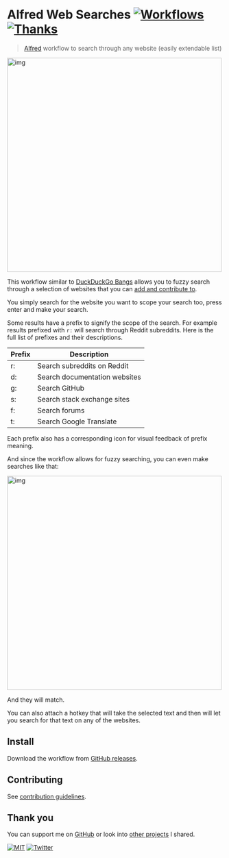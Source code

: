 # Alfred Web Searches [![Workflows](https://img.shields.io/badge/-more%20workflows-0a0a0a.svg?style=flat&colorA=0a0a0a)](https://github.com/learn-anything/alfred-workflows#readme) [![Thanks](http://bit.ly/saythankss)](https://github.com/sponsors/nikitavoloboev)

> [Alfred](https://www.alfredapp.com/) workflow to search through any website (easily extendable list)

<img src="https://i.imgur.com/LhHUIbk.png" width="500" alt="img">

This workflow similar to [DuckDuckGo Bangs](https://duckduckgo.com/bang?) allows you to fuzzy search through a selection of websites that you can [add and contribute to](CONTRIBUTING.md#readme).

You simply search for the website you want to scope your search too, press enter and make your search.

Some results have a prefix to signify the scope of the search. For example results prefixed with `r:` will search through Reddit subreddits. Here is the full list of prefixes and their descriptions.

| Prefix | Description                   |
| ------ | ----------------------------- |
| r:     | Search subreddits on Reddit   |
| d:     | Search documentation websites |
| g:     | Search GitHub                 |
| s:     | Search stack exchange sites   |
| f:     | Search forums                 |
| t:     | Search Google Translate       |

Each prefix also has a corresponding icon for visual feedback of prefix meaning.

And since the workflow allows for fuzzy searching, you can even make searches like that:

<img src="https://i.imgur.com/VePdZ5b.png" width="500" alt="img">

And they will match.

You can also attach a hotkey that will take the selected text and then will let you search for that text on any of the websites.

## Install

Download the workflow from [GitHub releases](../../releases/latest).

## Contributing

See [contribution guidelines](CONTRIBUTING.md#readme).

## Thank you

You can support me on [GitHub](https://github.com/sponsors/nikitavoloboev) or look into [other projects](https://nikitavoloboev.xyz/projects) I shared.

[![MIT](http://bit.ly/mitbadge)](LICENSE) [![Twitter](http://bit.ly/nikitatweet)](https://twitter.com/nikitavoloboev)
